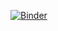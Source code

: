 [![Binder](https://mybinder.org/badge_logo.svg)](https://mybinder.org/v2/gh/ccbaumler/2022-bibliometric-workshop/HEAD/?urlpath=rstudio)
